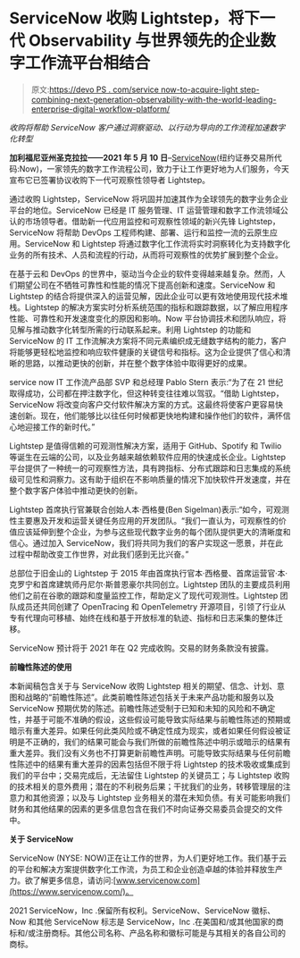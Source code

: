 # ServiceNow 收购 Lightstep，将下一代 Observability 与世界领先的企业数字工作流平台相结合

> 原文:[https://devo PS . com/service now-to-acquire-light step-combining-next-generation-observability-with-the-world-leading-enterprise-digital-workflow-platform/](https://devops.com/servicenow-to-acquire-lightstep-combining-next-generation-observability-with-the-worlds-leading-enterprise-digital-workflow-platform/)

*收购将帮助 ServiceNow 客户通过洞察驱动、以行动为导向的工作流程加速数字化转型*

**加利福尼亚州圣克拉拉——2021 年 5 月 10 日**–[ServiceNow](https://www.servicenow.com/)(纽约证券交易所代码:Now)，一家领先的数字工作流程公司，致力于让工作更好地为人们服务，今天宣布它已签署协议收购下一代可观察性领导者 Lightstep。

通过收购 Lightstep，ServiceNow 将巩固并加速其作为全球领先的数字业务企业平台的地位。ServiceNow 已经是 IT 服务管理、IT 运营管理和数字工作流领域公认的市场领导者。借助新一代应用监控和可观察性领域的新兴先锋 Lightstep，ServiceNow 将帮助 DevOps 工程师构建、部署、运行和监控一流的云原生应用。ServiceNow 和 Lightstep 将通过数字化工作流将实时洞察转化为支持数字化业务的所有技术、人员和流程的行动，从而将可观察性的优势扩展到整个企业。

在基于云和 DevOps 的世界中，驱动当今企业的软件变得越来越复杂。然而，人们期望公司在不牺牲可靠性和性能的情况下提高创新和速度。ServiceNow 和 Lightstep 的结合将提供深入的运营见解，因此企业可以更有效地使用现代技术堆栈。Lightstep 的解决方案实时分析系统范围的指标和跟踪数据，以了解应用程序性能、可靠性和开发速度变化的原因和影响。Now 平台协调技术和团队响应，将见解与推动数字化转型所需的行动联系起来。利用 Lightstep 的功能和 ServiceNow 的 IT 工作流解决方案将不同元素编织成无缝数字结构的能力，客户将能够更轻松地监控和响应软件健康的关键信号和指标。这为企业提供了信心和清晰的思路，以推动更快的创新，并在整个数字体验中取得更好的成果。

service now IT 工作流产品部 SVP 和总经理 Pablo Stern 表示:“为了在 21 世纪取得成功，公司都在押注数字化，但这种转变往往难以驾驭。“借助 Lightstep，ServiceNow 将改变向客户交付软件解决方案的方式。这最终将使客户更容易快速创新。现在，他们能够比以往任何时候都更快地构建和操作他们的软件，满怀信心地迎接工作的新时代。”

Lightstep 是值得信赖的可观测性解决方案，适用于 GitHub、Spotify 和 Twilio 等诞生在云端的公司，以及业务越来越依赖软件应用的快速成长企业。Lightstep 平台提供了一种统一的可观察性方法，具有跨指标、分布式跟踪和日志集成的系统级可见性和洞察力。这有助于组织在不影响质量的情况下加快软件开发速度，并在整个数字客户体验中推动更快的创新。

Lightstep 首席执行官兼联合创始人本·西格曼(Ben Sigelman)表示:“如今，可观测性主要惠及开发和运营关键任务应用的开发团队。“我们一直认为，可观察性的价值应该延伸到整个企业，为参与这些现代数字业务的每个团队提供更大的清晰度和信心。通过加入 ServiceNow，我们将共同为我们的客户实现这一愿景，并在此过程中帮助改变工作世界，对此我们感到无比兴奋。”

总部位于旧金山的 Lightstep 于 2015 年由首席执行官本·西格曼、首席运营官·本·克罗宁和首席建筑师丹尼尔·斯普恩豪尔共同创立。Lightstep 团队的主要成员利用他们之前在谷歌的跟踪和度量监控工作，帮助定义了现代可观测性。Lightstep 团队成员还共同创建了 OpenTracing 和 OpenTelemetry 开源项目，引领了行业从专有代理向可移植、始终在线和基于开放标准的轨迹、指标和日志采集的整体迁移。

ServiceNow 预计将于 2021 年在 Q2 完成收购。交易的财务条款没有披露。

**前瞻性陈述的使用**

本新闻稿包含关于与 ServiceNow 收购 Lightstep 相关的期望、信念、计划、意图和战略的“前瞻性陈述”。此类前瞻性陈述包括关于未来产品功能和服务以及 ServiceNow 预期优势的陈述。前瞻性陈述受制于已知和未知的风险和不确定性，并基于可能不准确的假设，这些假设可能导致实际结果与前瞻性陈述的预期或暗示有重大差异。如果任何此类风险或不确定性成为现实，或者如果任何假设被证明是不正确的，我们的结果可能会与我们所做的前瞻性陈述中明示或暗示的结果有重大差异。我们没有义务也不打算更新前瞻性声明。可能导致实际结果与任何前瞻性陈述中的结果有重大差异的因素包括但不限于将 Lightstep 的技术吸收或集成到我们的平台中；交易完成后，无法留住 Lightstep 的关键员工；与 Lightstep 收购的技术相关的意外费用；潜在的不利税务后果；干扰我们的业务，转移管理层的注意力和其他资源；以及与 Lightstep 业务相关的潜在未知负债。有关可能影响我们财务和其他结果的因素的更多信息包含在我们不时向证券交易委员会提交的文件中。

**关于 ServiceNow**

ServiceNow (NYSE: NOW)正在让工作的世界，为人们更好地工作。我们基于云的平台和解决方案提供数字化工作流，为员工和企业创造卓越的体验并释放生产力。欲了解更多信息，请访问:[www.servicenow.com](https://www.servicenow.com/)。

2021 ServiceNow，Inc .保留所有权利。ServiceNow、ServiceNow 徽标、Now 和其他 ServiceNow 标志是 ServiceNow，Inc .在美国和/或其他国家的商标和/或注册商标。其他公司名称、产品名称和徽标可能是与其相关的各自公司的商标。